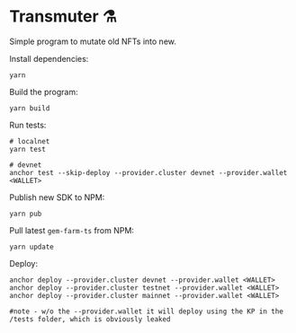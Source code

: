 # Transmuter ⚗️

Simple program to mutate old NFTs into new.

Install dependencies:
```
yarn
```

Build the program:
```
yarn build
```

Run tests:
```
# localnet
yarn test

# devnet
anchor test --skip-deploy --provider.cluster devnet --provider.wallet <WALLET>
```

Publish new SDK to NPM:
```
yarn pub
```

Pull latest `gem-farm-ts` from NPM:
```
yarn update
```

Deploy:
```
anchor deploy --provider.cluster devnet --provider.wallet <WALLET>
anchor deploy --provider.cluster testnet --provider.wallet <WALLET>
anchor deploy --provider.cluster mainnet --provider.wallet <WALLET>

#note - w/o the --provider.wallet it will deploy using the KP in the /tests folder, which is obviously leaked
```